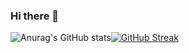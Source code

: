 ### Hi there 👋
![Anurag's GitHub stats](https://github-readme-stats.vercel.app/api?username=akhimji&count_private=true&show_icons=true&theme=dark)[![GitHub Streak](http://github-readme-streak-stats.herokuapp.com?user=akhimji&theme=dark)](https://git.io/streak-stats)


<!--
**akhimji/akhimji** is a ✨ _special_ ✨ repository because its `README.md` (this file) appears on your GitHub profile.

Here are some ideas to get you started:

- 🔭 I’m currently working on ...
- 🌱 I’m currently learning ...
- 👯 I’m looking to collaborate on ...
- 🤔 I’m looking for help with ...
- 💬 Ask me about ...
- 📫 How to reach me: ...
- 😄 Pronouns: ...
- ⚡ Fun fact: ...
-->
